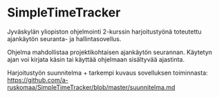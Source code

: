 # SimpleTimeTracker

Jyväskylän yliopiston ohjelmointi 2-kurssin harjoitustyönä toteutettu ajankäytön seuranta- ja hallintasovellus.

Ohjelma mahdollistaa projektikohtaisen ajankäytön seurannan. Käytetyn ajan voi kirjata käsin tai käyttää ohjelmaan sisältyvää ajastinta.

Harjoitustyön suunnitelma + tarkempi kuvaus sovelluksen toiminnasta:
https://github.com/a-ruskomaa/SimpleTimeTracker/blob/master/suunnitelma.md

